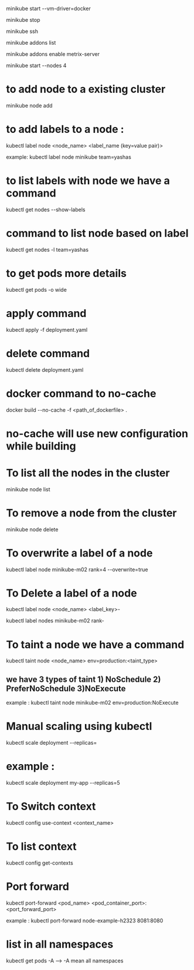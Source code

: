 minikube start --vm-driver=docker

minikube stop

minikube ssh

minikube addons list

minikube addons enable metrix-server

minikube start --nodes 4

# to add node to a existing cluster

minikube node add

# to add labels to a node :

kubectl label node <node_name> <label_name (key=value pair)>

example: kubectl label node minikube team=yashas

# to list labels with node we have a command

kubectl get nodes --show-labels

# command to list node based on label

kubectl get nodes -l team=yashas

# to get pods more details

kubectl get pods -o wide

# apply command

kubectl apply -f deployment.yaml

# delete command

kubectl delete deployment.yaml

# docker command to no-cache

docker build --no-cache -f <path_of_dockerfile> .

# no-cache will use new configuration while building

# To list all the nodes in the cluster

minikube node list

# To remove a node from the cluster

minikube node delete <node-name>

# To overwrite a label of a node

kubectl label node minikube-m02 rank=4 --overwrite=true

# To Delete a label of a node

kubectl label node <node_name> <label_key>-

kubectl label nodes minikube-m02 rank-

# To taint a node we have a command

kubectl taint node <node_name> env=production:<taint_type>

## we have 3 types of taint 1) NoSchedule 2) PreferNoSchedule 3)NoExecute

example : kubectl taint node minikube-m02 env=production:NoExecute

# Manual scaling using kubectl

kubectl scale deployment <deployment-name> --replicas=<number-of-replicas>

# example :

kubectl scale deployment my-app --replicas=5

# To Switch context

kubectl config use-context <context_name>

# To list context

kubectl config get-contexts

# Port forward

kubectl port-forward <pod_name> <pod_container_port>:<port_forward_port>

example : kubectl port-forward node-example-h2323 8081:8080

# list in all namespaces

kubectl get pods -A --> -A mean all namespaces
